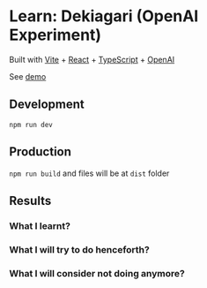 # Learn: Dekiagari (OpenAI Experiment)

Built with [Vite](https://vitejs.dev) + [React](https://reactjs.org) + [TypeScript](https://www.typescriptlang.org) + [OpenAI](https://openai.com)

See [demo](https://rafaelfsilva1-dekiagari.vercel.app)

## Development

`npm run dev`

## Production

`npm run build` and files will be at `dist` folder

## Results

### What I learnt?

### What I will try to do henceforth?

### What I will consider not doing anymore?
